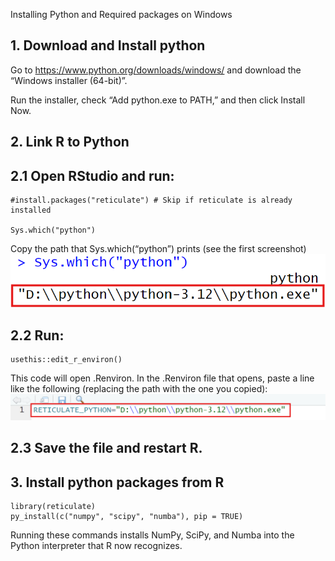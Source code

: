 Installing Python and Required packages on Windows

## 1. Download and Install python

Go to <https://www.python.org/downloads/windows/> and download the
“Windows installer (64-bit)”.

Run the installer, check “Add python.exe to PATH,” and then click
Install Now.

## 2. Link R to Python

## 2.1 Open RStudio and run:

    #install.packages("reticulate") # Skip if reticulate is already installed

    Sys.which("python")

Copy the path that Sys.which(“python”) prints (see the first screenshot)
![Path of python](imag1.png)

## 2.2 Run:

    usethis::edit_r_environ()

This code will open .Renviron. In the .Renviron file that opens, paste a
line like the following (replacing the path with the one you copied):
![Edit .Renviron](imag2.png)

## 2.3 Save the file and restart R.

## 3. Install python packages from R

    library(reticulate)
    py_install(c("numpy", "scipy", "numba"), pip = TRUE)

Running these commands installs NumPy, SciPy, and Numba into the Python
interpreter that R now recognizes.
